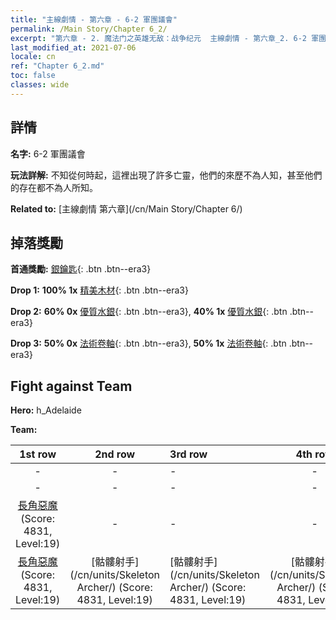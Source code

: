 ```yaml
---
title: "主線劇情 - 第六章 - 6-2 軍團議會"
permalink: /Main Story/Chapter 6_2/
excerpt: "第六章 - 2. 魔法门之英雄无敌：战争纪元  主線劇情 - 第六章_2. 6-2 軍團議會"
last_modified_at: 2021-07-06
locale: cn
ref: "Chapter 6_2.md"
toc: false
classes: wide
---
```


## 詳情

 **名字:** 6-2 軍團議會

 **玩法詳解:** 不知從何時起，這裡出現了許多亡靈，他們的來歷不為人知，甚至他們的存在都不為人所知。

 **Related to:** [主線劇情 第六章](/cn/Main Story/Chapter 6/)

## 掉落獎勵

 **首通獎勵:** [銀鑰匙](/cn/Items/con_693/){: .btn .btn--era3}

 **Drop 1:** **100% 1x** [精美木材](/cn/Items/mat_20/){: .btn .btn--era3}

 **Drop 2:** **60% 0x** [優質水銀](/cn/Items/mat_14/){: .btn .btn--era3}, **40% 1x** [優質水銀](/cn/Items/mat_14/){: .btn .btn--era3}

 **Drop 3:** **50% 0x** [法術卷軸](/cn/Items/con_694/){: .btn .btn--era3}, **50% 1x** [法術卷軸](/cn/Items/con_694/){: .btn .btn--era3}


## Fight against Team
 **Hero:** h_Adelaide

 **Team:**


  | 1st row | 2nd row | 3rd row | 4th row |
  |:----:|:----:|:----|:----:|
  | - | - | - | - |
  | - | - | - | - |
  | [長角惡魔](/cn/units/Demon/) (Score: 4831, Level:19)  | - | - | - |
  | [長角惡魔](/cn/units/Demon/) (Score: 4831, Level:19)  | [骷髏射手](/cn/units/Skeleton Archer/) (Score: 4831, Level:19)  | [骷髏射手](/cn/units/Skeleton Archer/) (Score: 4831, Level:19)  | [骷髏射手](/cn/units/Skeleton Archer/) (Score: 4831, Level:19)  |


